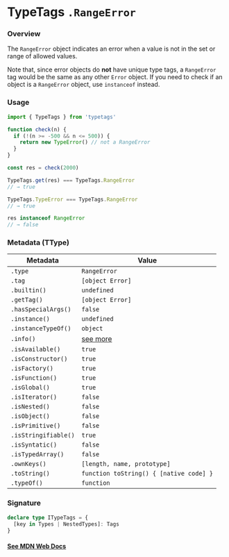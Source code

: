# TypeTags `.RangeError`

### Overview

The `RangeError` object indicates an error when a value is not in the set or range of allowed values.

Note that, since error objects do **not** have unique type tags, a `RangeError` tag would be the same as any other `Error` object. If you need to check if an object is a `RangeError` object, use `instanceof` instead.

### Usage

```js
import { TypeTags } from 'typetags'

function check(n) {
  if (!(n >= -500 && n <= 500)) {
    return new TypeError() // not a RangeError
  }
}

const res = check(2000)

TypeTags.get(res) === TypeTags.RangeError
// → true

TypeTags.TypeError === TypeTags.RangeError
// → true

res instanceof RangeError
// → false
```

### Metadata (TType)

| Metadata             | Value                                   |
| -------------------- | --------------------------------------- |
| `.type`              | `RangeError`                            |
| `.tag`               | `[object Error]`                        |
| `.builtin()`         | `undefined`                             |
| `.getTag()`          | `[object Error]`                        |
| `.hasSpecialArgs()`  | `false`                                 |
| `.instance()`        | `undefined`                             |
| `.instanceTypeOf()`  | `object`                                |
| `.info()`            | [see more]()                            |
| `.isAvailable()`     | `true`                                  |
| `.isConstructor()`   | `true`                                  |
| `.isFactory()`       | `true`                                  |
| `.isFunction()`      | `true`                                  |
| `.isGlobal()`        | `true`                                  |
| `.isIterator()`      | `false`                                 |
| `.isNested()`        | `false`                                 |
| `.isObject()`        | `false`                                 |
| `.isPrimitive()`     | `false`                                 |
| `.isStringifiable()` | `true`                                  |
| `.isSyntatic()`      | `false`                                 |
| `.isTypedArray()`    | `false`                                 |
| `.ownKeys()`         | `[length, name, prototype]`             |
| `.toString()`        | `function toString() { [native code] }` |
| `.typeOf()`          | `function`                              |

### Signature

```ts
declare type ITypeTags = {
  [key in Types | NestedTypes]: Tags
}
```

#### [See MDN Web Docs](https://developer.mozilla.org/en-US/docs/Web/JavaScript/Reference/Global_Objects/RangeError)
